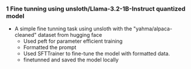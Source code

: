 ### 1 Fine tunning using unsloth/Llama-3.2-1B-Instruct quantized model
- A simple fine tunning task using unsloth with the "yahma/alpaca-cleaned" dataset from hugging face 
  - Used peft for parameter efficient training
  - Formatted the prompt
  - Used SFTTrainer to fine-tune the model with formatted data.
  - finetunned and saved the model locally 
    
